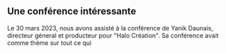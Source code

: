 ## Une conférence intéressante

Le 30 mars 2023, nous avons assisté à la conférence de Yanik Daunais, directeur géneral et producteur pour "Halo Création". Sa conférence avait comme thème sur tout ce qui
